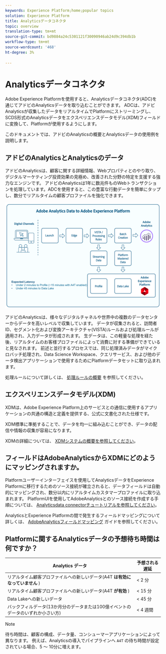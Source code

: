 ```yaml
---
keywords: Experience Platform;home;popular topics
solution: Experience Platform
title: Analyticsデータコネクタ
topic: overview
translation-type: tm+mt
source-git-commit: bd9884a24c5301121f30090946ab24d9c394db1b
workflow-type: tm+mt
source-wordcount: '468'
ht-degree: 3%

---
```



# Analyticsデータコネクタ

Adobe Experience Platformを使用すると、Analyticsデータコネクタ(ADC)を通じてアドビのAnalyticsデータを取り込むことができます。 ADCは、アドビAnalyticsが収集したデータをリアルタイムでPlatformにストリーミングし、SCDS形式のAnalyticsデータをエクスペリエンスデータモデル(XDM)フィールドに変換して、Platformが使用するようにします。

このドキュメントでは、アドビのAnalyticsの概要とAnalyticsデータの使用例を説明します。

## アドビのAnalyticsとAnalyticsのデータ

アドビのAnalyticsは、顧客に関する詳細情報、Webプロパティとのやり取り、デジタルマーケティング投資効果の見極め、改善された分野の特定を支援する強力なエンジンです。 アドビのAnalyticsは1年に数兆件ものWebトランザクションを処理しています。ADCを使用すると、この豊富な行動データを簡単にタップし、数分でリアルタイムの顧客プロファイルを強化できます。

![](./images/analytics-data-experience-platform.png)

アドビのAnalyticsは、様々なデジタルチャネルや世界中の複数のデータセンターからデータを高いレベルで収集しています。 データが収集されると、訪問者ID、セグメント化および変換アーキテクチャ(VISTA)ルールおよび処理ルールが適用され、入力データが形成されます。 生データは、この軽量な処理を経た後、リアルタイムのお客様プロファイルによって消費に対する準備ができていると見なされます。 前述と並行するプロセスでは、同じ処理済みデータがマイクロバッチ処理され、Data Science Workspace、クエリサービス、および他のデータ検出アプリケーションで使用するためにPlatformデータセットに取り込まれます。

処理ルールについて詳しくは、 [処理ルールの概要](https://docs.adobe.com/content/help/ja-JP/analytics/admin/admin-tools/processing-rules/processing-rules.html) を参照してください。

## エクスペリエンスデータモデル(XDM)

XDMは、Adobe Experience Platform上のサービスとの通信に使用するアプリケーションの共通の構造と定義を提供する、公式に文書化された仕様です。

XDM標準に準拠することで、データを均一に組み込むことができ、データの配信や情報の収集が容易になります。

XDMの詳細については、 [XDMシステムの概要を参照してください](../../../xdm/home.md)。

## フィールドはAdobeAnalyticsからXDMにどのようにマッピングされますか。

Platformユーザーインターフェイスを使用してAnalyticsデータをExperience Platformに移行するためのソース接続が確立されると、データフィールドは自動的にマッピングされ、数分以内にリアルタイムカスタマープロファイルに取り込まれます。 PlatformUIを使用してAdobeAnalyticsとのソース接続を作成する手順については、 [Analyticsdata connectorチュートリアルを参照してください](../../tutorials/ui/create/adobe-applications/analytics.md)。

AnalyticsとExperience Platformの間で発生するフィールドマッピングについて詳しくは、 [AdobeAnalyticsフィールドマッピング](./mapping/analytics.md) ガイドを参照してください。

## Platformに関するAnalyticsデータの予想待ち時間は何ですか？

| Analytics データ | 予想される遅延 |
| -------------- | ---------------- |
| リアルタイム顧客プロファイルへの新しいデータ(A4T **は有効になっていません** ) | &lt; 2 分 |
| リアルタイム顧客プロファイルへの新しいデータ(A4T **が有効** ) | &lt; 15 分 |
| Data Lakeへの新しいデータ | &lt; 45 分 |
| バックフィルデータ(13か月分のデータまたは100億イベントのデータのいずれか小さい方) | &lt; 4 週間 |

>[!NOTE]
>
>待ち時間は、顧客の構成、データ量、コンシューマーアプリケーションによって異なります。 例えば、Analyticsの導入でパイプラインへ `A4T` の待ち時間が設定されている場合、5 ～ 10分に増えます。